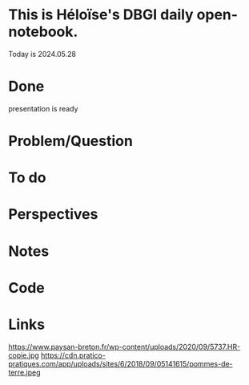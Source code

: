 
# This is Héloïse's DBGI daily open-notebook.

Today is 2024.05.28

# Done
presentation is ready 
# Problem/Question

# To do 

# Perspectives

# Notes

# Code

# Links
https://www.paysan-breton.fr/wp-content/uploads/2020/09/5737.HR-copie.jpg
https://cdn.pratico-pratiques.com/app/uploads/sites/6/2018/09/05141615/pommes-de-terre.jpeg
